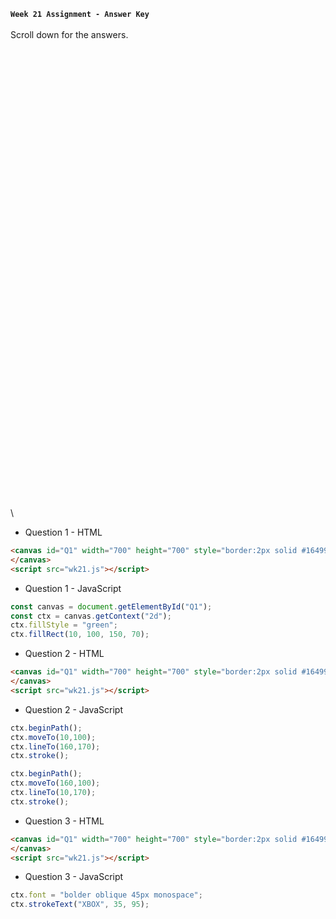 **`Week 21 Assignment - Answer Key`**
\
\
Scroll down for the answers.
\
\
\
\
\
\
\
\
\
\
\
\
\
\
\
\
\
\
\
\
\
\
\
\
\
\
\
\
\
\
\
\
\
\
\
\
\
\
\
\
\
\
\
\
\
\

- Question 1 - HTML
```html
<canvas id="Q1" width="700" height="700" style="border:2px solid #164996;">
</canvas>
<script src="wk21.js"></script>  

```
- Question 1 - JavaScript
```js
const canvas = document.getElementById("Q1");
const ctx = canvas.getContext("2d");
ctx.fillStyle = "green";
ctx.fillRect(10, 100, 150, 70);
```

- Question 2 - HTML
```html
<canvas id="Q1" width="700" height="700" style="border:2px solid #164996;">
</canvas>
<script src="wk21.js"></script>  
```
- Question 2 - JavaScript
```js
ctx.beginPath();
ctx.moveTo(10,100);
ctx.lineTo(160,170);
ctx.stroke();

ctx.beginPath();
ctx.moveTo(160,100);
ctx.lineTo(10,170);
ctx.stroke();
```

- Question 3 - HTML
```html
<canvas id="Q1" width="700" height="700" style="border:2px solid #164996;">
</canvas>
<script src="wk21.js"></script>  
```
- Question 3 - JavaScript
```js
ctx.font = "bolder oblique 45px monospace";
ctx.strokeText("XBOX", 35, 95);
```
